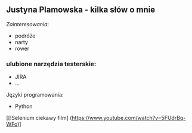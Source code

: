 ## Justyna Plamowska - kilka słów o mnie



*Zainteresowania*:
* podróże
* narty
* rower


### ulubione narzędzia testerskie:
- JIRA 
- ...


Języki programowania:
- Python

[[!Selenium ciekawy film] (https://www.youtube.com/watch?v=5FUdrBq-WFo)]
